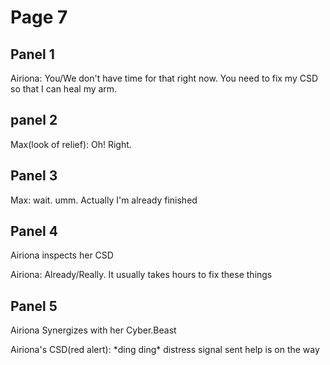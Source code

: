 # Page 7
## Panel 1
			
  Airiona: You/We don't have time for that right now. You need to fix my CSD so that I can heal my arm.
## panel 2
  Max(look of relief): Oh! Right.

  ## Panel 3

  Max: wait. umm. Actually I'm already finished

## Panel 4
Airiona inspects her CSD

  Airiona: Already/Really. It usually takes hours to fix these things

## Panel 5
Airiona Synergizes with her Cyber.Beast

Airiona's CSD(red alert): \*ding ding\* distress signal sent help is on the way